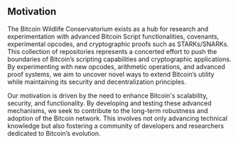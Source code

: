 ## Motivation

The Bitcoin Wildlife Conservatorium exists as a hub for research and experimentation with advanced Bitcoin Script functionalities, covenants, experimental opcodes, and cryptographic proofs such as STARKs/SNARKs. This collection of repositories represents a concerted effort to push the boundaries of Bitcoin’s scripting capabilities and cryptographic applications. By experimenting with new opcodes, arithmetic operations, and advanced proof systems, we aim to uncover novel ways to extend Bitcoin’s utility while maintaining its security and decentralization principles.

Our motivation is driven by the need to enhance Bitcoin's scalability, security, and functionality. By developing and testing these advanced mechanisms, we seek to contribute to the long-term robustness and adoption of the Bitcoin network. This involves not only advancing technical knowledge but also fostering a community of developers and researchers dedicated to Bitcoin’s evolution.